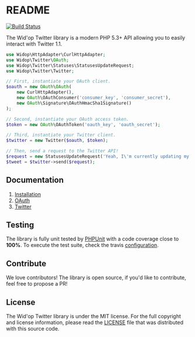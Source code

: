 # README

[![Build Status](https://secure.travis-ci.org/widop/twitter.png)](http://travis-ci.org/widop/twitter)

The Wid'op Twitter library is a modern PHP 5.3+ API allowing you to easily interact with Twitter 1.1.

``` php
use Widop\HttpAdapter\CurlHttpAdapter;
use Widop\Twitter\OAuth;
use Widop\Twitter\Statuses\StatusesUpdateRequest;
use Widop\Twitter\Twitter;

// First, instantiate your OAuth client.
$oauth = new OAuth\OAuth(
    new CurlHttpAdapter(),
    new OAuth\OAuthConsumer('consumer_key', 'consumer_secret'),
    new OAuth\Signature\OAuthHmacSha1Signature()
);

// Second, instantiate your OAuth access token.
$token = new OAuth\OAuthToken('oauth_key', 'oauth_secret');

// Third, instantiate your Twitter client.
$twitter = new Twitter($oauth, $token);

// Then, send a request to the Twitter API!
$request = new StatusesUpdateRequest('Yeah, I\'m currently updating my status!')
$tweet = $twitter->send($request);
```

## Documentation

 1. [Installation](doc/installation.md)
 2. [OAuth](doc/oauth.md)
 3. [Twitter](doc/twitter.md)

## Testing

The library is fully unit tested by [PHPUnit](http://www.phpunit.de/) with a code coverage close to **100%**. To
execute the test suite, check the travis [configuration](.travis.yml).

## Contribute

We love contributors! The library is open source, if you'd like to contribute, feel free to propose a PR!

## License

The Wid'op Twitter library is under the MIT license. For the full copyright and license information, please read the
[LICENSE](LICENSE) file that was distributed with this source code.
